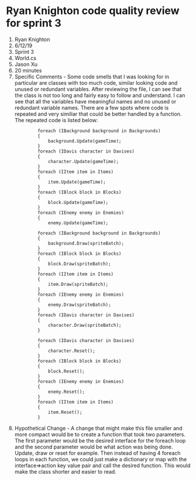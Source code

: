# Ryan Knighton code quality review for sprint 3
1. Ryan Knighton
2. 6/12/19
3. Sprint 3
4. World.cs
5. Jason Xu
6. 20 minutes
7. Specific Comments - Some code smells that I was looking for in particular are classes with too much code, similar looking code and unused or redundant variables.  After reviewing the file, I can see that the class is not too long and fairly easy to follow and understand.  I can see that all the variables have meaningful names and no unused or redundant variable names.  There are a few spots where code is repeated and very similiar that could be better handled by a function. The repeated code is listed below:

```
            foreach (IBackground background in Backgrounds)
            {
                background.Update(gameTime);
            }
            foreach (IDavis character in Davises)
            {
                character.Update(gameTime);
            }
            foreach (IItem item in Items)
            {
                item.Update(gameTime);
            }
            foreach (IBlock block in Blocks)
            {
                block.Update(gameTime);
            }
            foreach (IEnemy enemy in Enemies)
            {
                enemy.Update(gameTime);
```

```
            foreach (IBackground background in Backgrounds)
            {
                background.Draw(spriteBatch);
            }
            foreach (IBlock block in Blocks)
            {
                block.Draw(spriteBatch);
            }
            foreach (IItem item in Items)
            {
                item.Draw(spriteBatch);
            }
            foreach (IEnemy enemy in Enemies)
            {
                enemy.Draw(spriteBatch);
            }
            foreach (IDavis character in Davises)
            {
                character.Draw(spriteBatch);
            }
```

```
            foreach (IDavis character in Davises)
            {
                character.Reset();
            }
            foreach (IBlock block in Blocks)
            {
                block.Reset();
            }
            foreach (IEnemy enemy in Enemies)
            {
                enemy.Reset();
            }
            foreach (IItem item in Items)
            {
                item.Reset();
            }
```

8. Hypothetical Change - A change that might make this file smaller and more compact would be to create a function that took two parameters.  The first parameter would be the desired interface for the foreach loop and the second parameter would be what action was being done.  Update, draw or reset for example.  Then instead of having 4 foreach loops in each function, we could just make a dictionary or map with the interface=>action key value pair and call the desired function.  This would make the class shorter and easier to read.